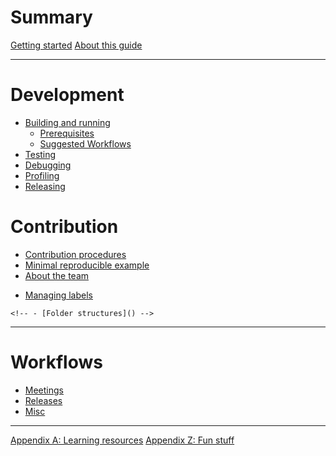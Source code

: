 # Summary

[Getting started](./getting-started.md)
[About this guide](./about-this-guide.md)

---

# Development

- [Building and running](./building/intro.md)
    - [Prerequisites](./building/prerequisites.md)
    - [Suggested Workflows](./building/suggested.md)
- [Testing](./testing/intro.md)
- [Debugging](./debugging/intro.md)
- [Profiling](./profiling/intro.md)
- [Releasing](./releasing/intro.md)

# Contribution

- [Contribution procedures](./contributing/intro.md)
- [Minimal reproducible example](./contributing/repro.md)
- [About the team](./contributing/team.md)
<!-- - [Walkthrough: a typical contribution]() -->
- [Managing labels](./contributing/managing-labels.md)

<!-- # Architecture -->

<!-- - [High level]() -->
    <!-- - [Folder structures]() -->
<!-- - [Plugins]() -->
<!-- - [Loaders]() -->

---

# Workflows

- [Meetings](./workflows/meetings.md)
- [Releases](./workflows/releases.md)
- [Misc](./workflows/misc.md)

---

[Appendix A: Learning resources](./appendix/learning-resources.md)
[Appendix Z: Fun stuff](./appendix/fun.md)
